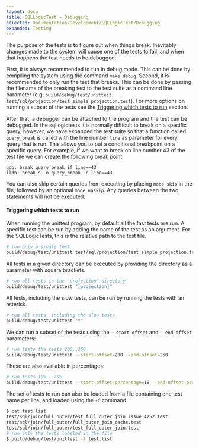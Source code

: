 ```yaml
---
layout: docu
title: SQLLogicTest - Debugging
selected: Documentation/Development/SQLLogicTest/Debugging
expanded: Testing
---
```


The purpose of the tests is to figure out when things break. Inevitably changes made to the system will cause one of the tests to fail, and when that happens the test needs to be debugged.

First, it is always recommended to run in debug mode. This can be done by compiling the system using the command `make debug`. Second, it is recommended to only run the test that breaks. This can be done by passing the filename of the breaking test to the test suite as a command line parameter (e.g. `build/debug/test/unittest test/sql/projection/test_simple_projection.test`). For more options on running a subset of the tests see the [Triggering which tests to run](#triggering-which-tests-to-run) section.

After that, a debugger can be attached to the program and the test can be debugged. In the sqllogictests it is normally difficult to break on a specific query, however, we have expanded the test suite so that a function called `query_break` is called with the line number `line` as parameter for every query that is run. This allows you to put a conditional breakpoint on a specific query. For example, if we want to break on line number 43 of the test file we can create the following break point:

```command
gdb: break query_break if line==43
lldb: break s -n query_break -c line==43
```

You can also skip certain queries from executing by placing `mode skip` in the file, followed by an optional `mode unskip`. Any queries between the two statements will not be executed.

#### Triggering which tests to run

When running the unittest program, by default all the fast tests are run. A specific test can be run by adding the name of the test as an argument. For the SQLLogicTests, this is the relative path to the test file.

```bash
# run only a single test
build/debug/test/unittest test/sql/projection/test_simple_projection.test
```

All tests in a given directory can be executed by providing the directory as a parameter with square brackets.

```bash
# run all tests in the "projection" directory
build/debug/test/unittest "[projection]"
```


All tests, including the slow tests, can be run by running the tests with an asterisk.

```bash
# run all tests, including the slow tests
build/debug/test/unittest "*"
```

We can run a subset of the tests using the `--start-offset` and `--end-offset` parameters:

```bash
# run tests the tests 200..250
build/debug/test/unittest --start-offset=200 --end-offset=250
```

These are also available in percentages:

```bash
# run tests 10% - 20%
build/debug/test/unittest --start-offset-percentage=10 --end-offset-percentage=20
```

The set of tests to run can also be loaded from a file containing one test name per line, and loaded using the `-f` command.

```bash
$ cat test.list
test/sql/join/full_outer/test_full_outer_join_issue_4252.test
test/sql/join/full_outer/full_outer_join_cache.test
test/sql/join/full_outer/test_full_outer_join.test
# run only the tests labeled in the file
$ build/debug/test/unittest -f test.list
```
